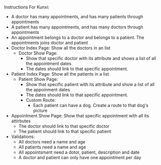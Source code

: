 Instructions For Kunxi:

- A doctor has many appointments, and has many patients through appointments
- A patient has many appointments, and has many doctors through appointments
- An appointment belongs to a doctor and belongs to a patient. The appointments joins doctor and patient
- Doctor Index Page: Show all the doctors in an list
   - Doctor Show Page:
       - Show that specific doctor with its attribute and shows a list of all the appointment dates
       - The dates should link to that specific appointment.
- Patient Index Page: Show all the patients in a list
   - Patient Show Page:
       - Show that specific patient with its attribute and show a list of all the appoinment dates
       - The dates should link to that specific appointment.
       - Custom Route:
           - Each patient can have a dog. Create a route to that dog's picture
- Appointment Show Page: Show that specific appointment with all its attirbutes
   - The doctor should link to that specific doctor
   - The patient should link to that specific patient
- Validations:
   - All doctors need a name and age
   - All patients need a name and age
   - All appointsment need a dotor, patient, description and date
   - A doctor and patient can only have one appointment per day



